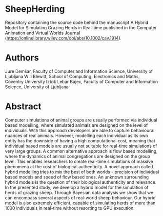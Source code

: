 # SheepHerding
Repository containing the source code behind the manuscript A Hybrid Model for Simulating Grazing Herds in Real-time published in the Computer Animation and Virtual Worlds Journal (https://onlinelibrary.wiley.com/doi/abs/10.1002/cav.1914).

# Authors
Jure Demšar, Faculty of Computer and Information Science, University of Ljubljana
Will Blewitt, School of Computing, Electronics and Maths, Coventry University
Iztok Lebar Bajec, Faculty of Computer and Information Science, University of Ljubljana

# Abstract
Computer simulations of animal groups are usually performed via individual based modelling, where simulated animals are designed on the level of individuals. With this approach developers are able to capture behavioural nuances of real animals. However, modelling each individual as its own entity has the downside of having a high computational cost, meaning that individual based models are usually not suitable for real-time simulations of very large groups. A common alternative approach is flow based modelling, where the dynamics of animal congregations are designed on the group level. This enables researchers to create real-time simulations of massive phenomena at the cost of biological authenticity. A novel approach called hybrid modelling tries to mix the best of both worlds - precision of individual based models and speed of flow based ones. An unknown surrounding hybrid models is the question of their biological authenticity and relevance. In the presented study, we develop a hybrid model for the simulation of herds of grazing sheep. Through Bayesian data analysis we show that we can encompass several aspects of real-world sheep behaviour. Our hybrid model is also extremely efficient, capable of simulating herds of more than 1000 individuals in real-time without resorting to GPU execution.
